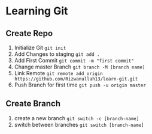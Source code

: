 # Learning Git

## Create Repo
1. Initialize Git `git init`
2. Add Changes to staging `git add .`
3. Add First Commit `git commit -m "first commit"`
4. Change master Branch `git branch -M [branch name]`
5. Link Remote `git remote add origin https://github.com/Rizwanullah13/learn-git.git`
6. Push Branch for first time `git push -u origin master`

## Create Branch
1. create a new branch `git switch -c [branch-name]`
2. switch between branches `git switch [branch-name]`